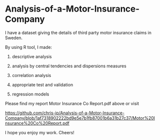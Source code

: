 # Analysis-of-a-Motor-Insurance-Company

I have a dataset giving the details of third party motor insurance claims in Sweden.

By using R tool, I made:

1. descriptive analysis

2. analysis by central tendencies and dispersions measures

3. correlation analysis

4. appropriate test and validation

5. regression models

Please find my report Motor Insurance Co Report.pdf above or visit

https://github.com/chris-ip/Analysis-of-a-Motor-Insurance-Company/blob/1af7318902222bd9e5e7b1fb87001b6a31b27c37/Motor%20Insurance%20Co%20Report.pdf

I hope you enjoy my work. Cheers!
